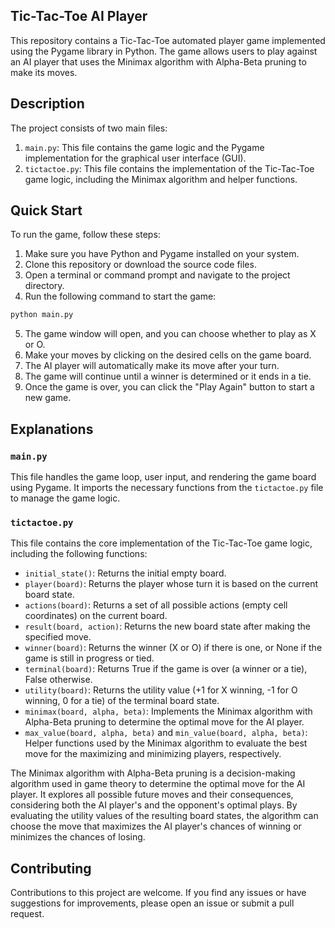 ## Tic-Tac-Toe AI Player

This repository contains a Tic-Tac-Toe automated player game implemented using the Pygame library in Python. The game allows users to play against an AI player that uses the Minimax algorithm with Alpha-Beta pruning to make its moves.

## Description

The project consists of two main files:

1. `main.py`: This file contains the game logic and the Pygame implementation for the graphical user interface (GUI).
2. `tictactoe.py`: This file contains the implementation of the Tic-Tac-Toe game logic, including the Minimax algorithm and helper functions.

## Quick Start

To run the game, follow these steps:

1. Make sure you have Python and Pygame installed on your system.
2. Clone this repository or download the source code files.
3. Open a terminal or command prompt and navigate to the project directory.
4. Run the following command to start the game:
```python
python main.py
```
5. The game window will open, and you can choose whether to play as X or O.
6. Make your moves by clicking on the desired cells on the game board.
7. The AI player will automatically make its move after your turn.
8. The game will continue until a winner is determined or it ends in a tie.
9. Once the game is over, you can click the "Play Again" button to start a new game.

## Explanations

### `main.py`

This file handles the game loop, user input, and rendering the game board using Pygame. It imports the necessary functions from the `tictactoe.py` file to manage the game logic.

### `tictactoe.py`

This file contains the core implementation of the Tic-Tac-Toe game logic, including the following functions:

- `initial_state()`: Returns the initial empty board.
- `player(board)`: Returns the player whose turn it is based on the current board state.
- `actions(board)`: Returns a set of all possible actions (empty cell coordinates) on the current board.
- `result(board, action)`: Returns the new board state after making the specified move.
- `winner(board)`: Returns the winner (X or O) if there is one, or None if the game is still in progress or tied.
- `terminal(board)`: Returns True if the game is over (a winner or a tie), False otherwise.
- `utility(board)`: Returns the utility value (+1 for X winning, -1 for O winning, 0 for a tie) of the terminal board state.
- `minimax(board, alpha, beta)`: Implements the Minimax algorithm with Alpha-Beta pruning to determine the optimal move for the AI player.
- `max_value(board, alpha, beta)` and `min_value(board, alpha, beta)`: Helper functions used by the Minimax algorithm to evaluate the best move for the maximizing and minimizing players, respectively.

The Minimax algorithm with Alpha-Beta pruning is a decision-making algorithm used in game theory to determine the optimal move for the AI player. It explores all possible future moves and their consequences, considering both the AI player's and the opponent's optimal plays. By evaluating the utility values of the resulting board states, the algorithm can choose the move that maximizes the AI player's chances of winning or minimizes the chances of losing.

## Contributing

Contributions to this project are welcome. If you find any issues or have suggestions for improvements, please open an issue or submit a pull request.
